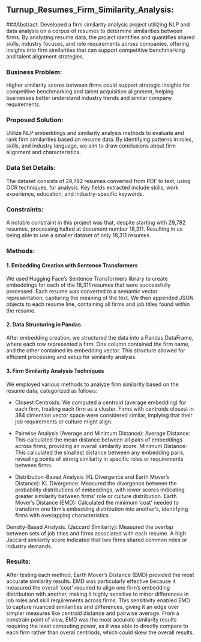 ## Turnup_Resumes_Firm_Similarity_Analysis: 
###Abstract:
Developed a firm similarity analysis project utilizing NLP and data analysis on a corpus of resumes to determine similarities between firms. By analyzing resume data, the project identifies and quantifies shared skills, industry focuses, and role requirements across companies, offering insights into firm similarities that can support competitive benchmarking and talent alignment strategies.

### Business Problem: 
Higher similarity scores between firms could support strategic insights for competitive benchmarking and talent acquisition alignment, helping businesses better understand industry trends and similar company requirements.

### Proposed Solution:
Utilize NLP embeddings and similarity analysis methods to evaluate and rank firm similarities based on resume data. By identifying patterns in roles, skills, and industry language, we aim to draw conclusions about firm alignment and characteristics.

### Data Set Details: 
The dataset consists of 29,782 resumes converted from PDF to text, using OCR techniques, for analysis. Key fields extracted include skills, work experience, education, and industry-specific keywords.

### Constraints:
A notable constraint in this project was that, despite starting with 29,782 resumes, processing halted at document number 18,311. Resulting in us being able to use a smaller dataset of only 18,311 resumes.

### Methods:

#### 1. Embedding Creation with Sentence Transformers
We used Hugging Face’s Sentence Transformers library to create embeddings for each of the 18,311 resumes that were successfully processed. Each resume was converted to a semantic vector representation, capturing the meaning of the text. We then appended JSON objects to each resume line, containing all firms and job titles found within the resume.

#### 2. Data Structuring in Pandas
After embedding creation, we structured the data into a Pandas DataFrame, where each row represented a firm. One column contained the firm name, and the other contained its embedding vector. This structure allowed for efficient processing and setup for similarity analysis.

#### 3. Firm Similarity Analysis Techniques
We employed various methods to analyze firm similarity based on the resume data, categorized as follows:

- Closest Centroids: We computed a centroid (average embedding) for each firm, treating each firm as a cluster. Firms with centroids closest in 384 dimention vector space were considered similar, implying that their job requirements or culture might align.

- Pairwise Analysis (Average and Minimum Distance):
  Average Distance: This calculated the mean distance between all pairs of embeddings across firms, providing an overall similarity score.
  Minimum Distance: This calculated the smallest distance between any embedding pairs, revealing points of strong similarity in specific roles or requirements between firms.

- Distribution-Based Analysis (KL Divergence and Earth Mover’s Distance):
  KL Divergence: Measured the divergence between the probability distributions of embeddings, with lower scores indicating greater similarity between firms’ role or culture distribution.
  Earth Mover’s Distance (EMD): Calculated the minimum ‘cost’ needed to transform one firm’s embedding distribution into another’s, identifying firms with overlapping characteristics.

Density-Based Analysis.
  (Jaccard Similarity): Measured the overlap between sets of job titles and firms associated with each resume. A high Jaccard similarity score indicated that two firms shared common roles or industry demands.

### Results:
After testing each method, Earth Mover’s Distance (EMD) provided the most accurate similarity results. EMD was particularly effective because it measured the overall ‘cost’ required to align one firm’s embedding distribution with another, making it highly sensitive to minor differences in job roles and skill requirements across firms. This sensitivity enabled EMD to capture nuanced similarities and differences, giving it an edge over simpler measures like centroid distance and pairwise average. From a constrain point of view, EMD was the most accurate similarity results requiring the least computing power, as it was able to directly compare to each firm rather than overal centriods, which could skew the overall results. 
